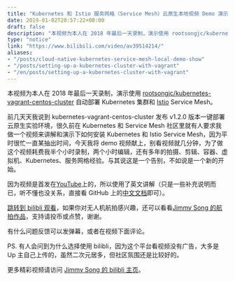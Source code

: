 ```yaml
---
title: "Kubernetes 和 Istio 服务网格（Service Mesh）云原生本地视频 Demo 演示"
date: 2019-01-02T20:57:22+08:00
draft: false
description: "本视频为本人在 2018 年最后一天录制，演示使用 rootsongjc/kubernetes-vagrant-centos-cluster 自动部署 Kubernetes 集群和 Istio Service Mesh。"
type: "notice"
link: "https://www.bilibili.com/video/av39514214/"
aliases: 
- "/posts/cloud-native-kubernetes-service-mesh-local-demo-show"
- "/posts/setting-up-a-kubernetes-cluster-with-vagrant"
- "/en/posts/setting-up-a-kubernetes-cluster-with-vagrant"
---
```


本视频为本人在 2018 年最后一天录制，演示使用 [rootsongjc/kubernetes-vagrant-centos-cluster](http://github.com/rootsongjc/kubernetes-vagrant-centos-cluster) 自动部署 Kubernetes 集群和 [Istio](https://istio.io/zh) Service Mesh。


前几天天我说到 kubernetes-vagrant-centos-cluster 发布 v1.2.0 版本一键部署云原生实验环境，很久前在 Kubernetes 和 Service Mesh 社区里就有人要求我做一个视频来讲解和演示下如何安装 Kubernetes 和 Istio Service Mesh，因为平时很忙一直某抽出时间，今天我将 demo 视频献上，别看视频就几分钟，为了做这个视频耗费我半个小时录制，两个小时编辑，还有多年的拍摄、剪辑、容器、虚拟机、Kubernetes、服务网格经验。与其说这是一个告别，不如说是一个新的开始。

因为视频是首发在[YouTube](https://youtu.be/26kbaZxcB4A)上的，所以使用了英文讲解（只是一些补充说明而已，听不懂也没关系，直接看 GitHub 上的[中文文档](https://github.com/rootsongjc/kubernetes-vagrant-centos-cluster/blob/master/README-cn.md)即可）。

[跳转到 bilibli 观看](https://www.bilibili.com/video/av39514214/)，如果你对无人机航拍感兴趣，还可以看看[Jimmy Song 的航拍作品](http://space.bilibili.com/31004924)，支持请投币或点赞，谢谢。

有什么问题反馈可以发弹幕，或者在视频下面评论。

PS. 有人会问到为什么选择使用 bilibli，因为这个平台看视频没有广告，大多是 Up 主自己上传的，虽然二次元居多，但社区氛围还是比较好的。

更多精彩视频请访问 [Jimmy Song 的 bilibli 主页](https://space.bilibili.com/31004924)。
